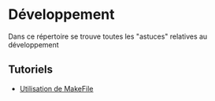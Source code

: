 # Développement

Dans ce répertoire se trouve toutes les "astuces" relatives au développement

## Tutoriels

- [Utilisation de MakeFile](https://github.com/BOREA-DENTAL/DocumentationsCobra/tree/master/Documentations/Developpement/MakeFile/ "makefile")